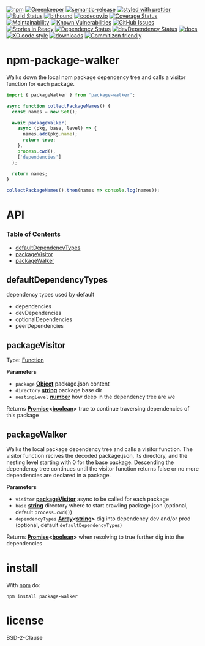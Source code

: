 [![npm](https://img.shields.io/npm/v/npm-package-walker.svg)](https://www.npmjs.com/package/npm-package-walker)
[![Greenkeeper](https://badges.greenkeeper.io/arlac77/npm-package-walker.svg)](https://greenkeeper.io/)
[![semantic-release](https://img.shields.io/badge/%20%20%F0%9F%93%A6%F0%9F%9A%80-semantic--release-e10079.svg)](https://github.com/arlac77/npm-package-walker)
[![styled with prettier](https://img.shields.io/badge/styled_with-prettier-ff69b4.svg)](https://github.com/prettier/prettier)
[![Build Status](https://secure.travis-ci.org/arlac77/npm-package-walker.png)](http://travis-ci.org/arlac77/npm-package-walker)
[![bithound](https://www.bithound.io/github/arlac77/npm-package-walker/badges/score.svg)](https://www.bithound.io/github/arlac77/npm-package-walker)
[![codecov.io](http://codecov.io/github/arlac77/npm-package-walker/coverage.svg?branch=master)](http://codecov.io/github/arlac77/npm-package-walker?branch=master)
[![Coverage Status](https://coveralls.io/repos/arlac77/npm-package-walker/badge.svg)](https://coveralls.io/r/arlac77/npm-package-walker)
[![Maintainability](https://api.codeclimate.com/v1/badges/15cd579a3cc8090fb1d7/maintainability)](https://codeclimate.com/github/arlac77/npm-package-walker/maintainability)
[![Known Vulnerabilities](https://snyk.io/test/github/arlac77/npm-package-walker/badge.svg)](https://snyk.io/test/github/arlac77/npm-package-walker)
[![GitHub Issues](https://img.shields.io/github/issues/arlac77/npm-package-walker.svg?style=flat-square)](https://github.com/arlac77/npm-package-walker/issues)
[![Stories in Ready](https://badge.waffle.io/arlac77/npm-package-walker.svg?label=ready&title=Ready)](http://waffle.io/arlac77/npm-package-walker)
[![Dependency Status](https://david-dm.org/arlac77/npm-package-walker.svg)](https://david-dm.org/arlac77/npm-package-walker)
[![devDependency Status](https://david-dm.org/arlac77/npm-package-walker/dev-status.svg)](https://david-dm.org/arlac77/npm-package-walker#info=devDependencies)
[![docs](http://inch-ci.org/github/arlac77/npm-package-walker.svg?branch=master)](http://inch-ci.org/github/arlac77/npm-package-walker)
[![XO code style](https://img.shields.io/badge/code_style-XO-5ed9c7.svg)](https://github.com/sindresorhus/xo)
[![downloads](http://img.shields.io/npm/dm/npm-package-walker.svg?style=flat-square)](https://npmjs.org/package/npm-package-walker)
[![Commitizen friendly](https://img.shields.io/badge/commitizen-friendly-brightgreen.svg)](http://commitizen.github.io/cz-cli/)

# npm-package-walker

Walks down the local npm package dependency tree and calls a visitor function
for each package.

<!-- skip-example -->

```js
import { packageWalker } from 'package-walker';

async function collectPackageNames() {
  const names = new Set();

  await packageWalker(
    async (pkg, base, level) => {
      names.add(pkg.name);
      return true;
    },
    process.cwd(),
    ['dependencies']
  );

  return names;
}

collectPackageNames().then(names => console.log(names));
```

# API

<!-- Generated by documentation.js. Update this documentation by updating the source code. -->

### Table of Contents

-   [defaultDependencyTypes](#defaultdependencytypes)
-   [packageVisitor](#packagevisitor)
-   [packageWalker](#packagewalker)

## defaultDependencyTypes

dependency types used by default

-   dependencies
-   devDependencies
-   optionalDependencies
-   peerDependencies

## packageVisitor

Type: [Function](https://developer.mozilla.org/docs/Web/JavaScript/Reference/Statements/function)

**Parameters**

-   `package` **[Object](https://developer.mozilla.org/docs/Web/JavaScript/Reference/Global_Objects/Object)** package.json content
-   `directory` **[string](https://developer.mozilla.org/docs/Web/JavaScript/Reference/Global_Objects/String)** package base dir
-   `nestingLevel` **[number](https://developer.mozilla.org/docs/Web/JavaScript/Reference/Global_Objects/Number)** how deep in the dependency tree are we

Returns **[Promise](https://developer.mozilla.org/docs/Web/JavaScript/Reference/Global_Objects/Promise)&lt;[boolean](https://developer.mozilla.org/docs/Web/JavaScript/Reference/Global_Objects/Boolean)>** true to continue traversing dependencies of this package

## packageWalker

Walks the local package dependency tree and calls a visitor function.
The visitor function recives the decoded package.json, its directory, and the nesting level starting with 0 for the base package.
Descending the dependency tree continues until the visitor function returns false or no more dependencies
are declared in a package.

**Parameters**

-   `visitor` **[packageVisitor](#packagevisitor)** async to be called for each package
-   `base` **[string](https://developer.mozilla.org/docs/Web/JavaScript/Reference/Global_Objects/String)** directory where to start crawling package.json (optional, default `process.cwd()`)
-   `dependencyTypes` **[Array](https://developer.mozilla.org/docs/Web/JavaScript/Reference/Global_Objects/Array)&lt;[string](https://developer.mozilla.org/docs/Web/JavaScript/Reference/Global_Objects/String)>** dig into dependency dev and/or prod (optional, default `defaultDependencyTypes`)

Returns **[Promise](https://developer.mozilla.org/docs/Web/JavaScript/Reference/Global_Objects/Promise)&lt;[boolean](https://developer.mozilla.org/docs/Web/JavaScript/Reference/Global_Objects/Boolean)>** when resolving to true further dig into the dependencies

# install

With [npm](http://npmjs.org) do:

```shell
npm install package-walker
```

# license

BSD-2-Clause
